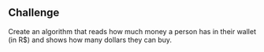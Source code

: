 ## Challenge

Create an algorithm that reads how much money a person has in their wallet<br>
(in R$) and shows how many dollars they can buy.
